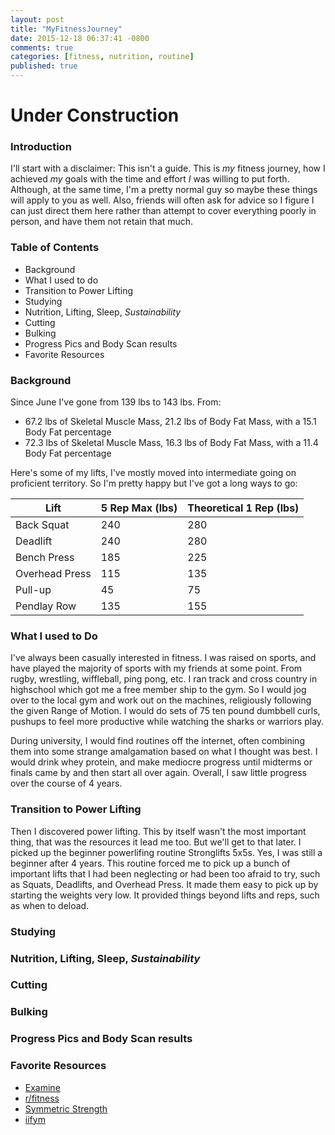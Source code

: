 ```yaml
---
layout: post
title: "MyFitnessJourney"
date: 2015-12-18 06:37:41 -0800
comments: true
categories: [fitness, nutrition, routine]
published: true
---
```


# Under Construction

### Introduction

I'll start with a disclaimer: This isn't a guide. This is *my* fitness journey, how I achieved *my* goals with the time and effort *I* was willing to put forth. Although, at the same time, I'm a pretty normal guy so maybe these things will apply to you as well. Also, friends will often ask for advice so I figure I can just direct them here rather than attempt to cover everything poorly in person, and have them not retain that much.

### Table of Contents

* Background
* What I used to do
* Transition to Power Lifting
* Studying
* Nutrition, Lifting, Sleep, *Sustainability*
* Cutting
* Bulking
* Progress Pics and Body Scan results
* Favorite Resources

### Background

Since June I've gone from 139 lbs to 143 lbs. From:

* 67.2 lbs of Skeletal Muscle Mass, 21.2 lbs of Body Fat Mass, with a 15.1 Body Fat percentage
* 72.3 lbs of Skeletal Muscle Mass, 16.3 lbs of Body Fat Mass, with a 11.4 Body Fat percentage

Here's some of my lifts, I've mostly moved into intermediate going on proficient territory. So I'm pretty happy but I've got a long ways to go:

| **Lift**       | **5 Rep Max (lbs)** | **Theoretical 1 Rep (lbs)** |
| -------------  | -------------       | -------------            |
| Back Squat     | 240                 | 280                      |
| Deadlift       | 240                 | 280                      |
| Bench Press    | 185                 | 225                      |
| Overhead Press | 115                 | 135                      |
| Pull-up        | 45                  | 75                       |
| Pendlay Row    | 135                 | 155                      |

<!-- more -->

### What I used to Do

I've always been casually interested in fitness. I was raised on sports, and have played the majority of sports with my friends at some point. From rugby, wrestling, wiffleball, ping pong, etc. I ran track and cross country in highschool which got me a free member ship to the gym. So I would jog over to the local gym and work out on the machines, religiously following the given Range of Motion. I would do sets of 75 ten pound dumbbell curls, pushups to feel more productive while watching the sharks or warriors play.

During university, I would find routines off the internet, often combining them into some strange amalgamation based on what I thought was best. I would drink whey protein, and make mediocre progress until midterms or finals came by and then start all over again. Overall, I saw little progress over the course of 4 years.

### Transition to Power Lifting

Then I discovered power lifting. This by itself wasn't the most important thing, that was the resources it lead me too. But we'll get to that later. I picked up the beginner powerlifing routine Stronglifts 5x5s. Yes, I was still a beginner after 4 years. This routine forced me to pick up a bunch of important lifts that I had been neglecting or had been too afraid to try, such as Squats, Deadlifts, and Overhead Press. It made them easy to pick up by starting the weights very low. It provided things beyond lifts and reps, such as when to deload.

### Studying
### Nutrition, Lifting, Sleep, *Sustainability*
### Cutting
### Bulking
### Progress Pics and Body Scan results

### Favorite Resources

* [Examine](http://examine.com/)
* [r/fitness](https://www.reddit.com/r/Fitness)
* [Symmetric Strength](http://symmetricstrength.com/)
* [iifym](http://iifym.com/iifym-calculator/)
